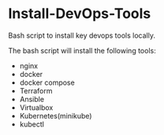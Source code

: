 # Install-DevOps-Tools
Bash script to install key devops tools locally.

The bash script will install the following tools:

* nginx
* docker
* docker compose
* Terraform
* Ansible
* Virtualbox
* Kubernetes(minikube)
* kubectl
